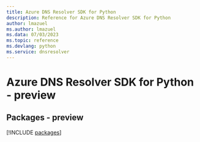 ```yaml
---
title: Azure DNS Resolver SDK for Python
description: Reference for Azure DNS Resolver SDK for Python
author: lmazuel
ms.author: lmazuel
ms.data: 07/03/2023
ms.topic: reference
ms.devlang: python
ms.service: dnsresolver
---
```

# Azure DNS Resolver SDK for Python - preview
## Packages - preview
[!INCLUDE [packages](dns-resolver-index.md)]